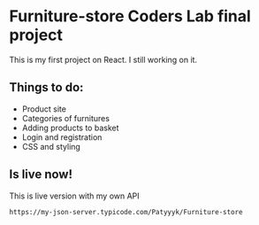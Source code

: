 # Furniture-store Coders Lab final project
This is my first project on React. I still working on it.
## Things to do:
- Product site
- Categories of furnitures
- Adding products to basket
- Login and registration
- CSS and styling

## Is live now! 
This is live version with my own API 

```https://my-json-server.typicode.com/Patyyyk/Furniture-store```

